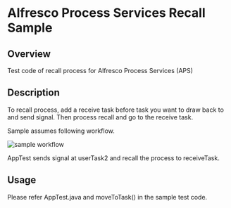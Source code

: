 Alfresco Process Services Recall Sample
====

## Overview
Test code of recall process for Alfresco Process Services (APS) 

## Description

To recall process, add a receive task before task you want to draw back to and send signal. Then process recall and go to the receive task.

Sample assumes following workflow.

![sample workflow](https://github.com/bandetech/aps-recall-sample/images/sample-workflow.png)

AppTest sends signal at userTask2 and recall the process to receiveTask.

## Usage
Please refer AppTest.java and moveToTask() in the sample test code.
